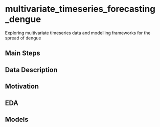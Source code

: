# multivariate_timeseries_forecasting_dengue
Exploring multivariate timeseries data and modelling frameworks for the spread of dengue

## Main Steps  

## Data Description

## Motivation

## EDA

## Models
